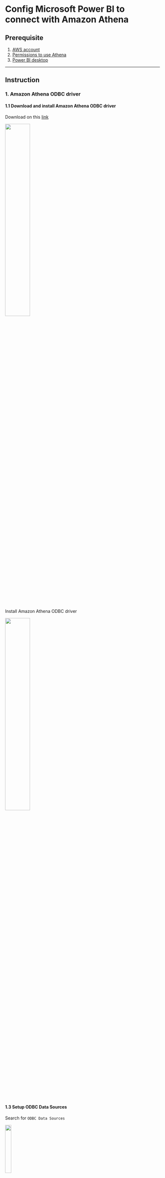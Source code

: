 # Config Microsoft Power BI to connect with Amazon Athena

## Prerequisite
1. [AWS account](https://aws.amazon.com/)
2. [Permissions to use Athena](https://docs.aws.amazon.com/athena/latest/ug/policy-actions.html)
3. [Power BI desktop](https://powerbi.microsoft.com/en-us/desktop/)
    
---
## Instruction

### 1. Amazon Athena ODBC driver


#### 1.1 Download and install Amazon Athena ODBC driver

Download on this [link](https://docs.aws.amazon.com/athena/latest/ug/connect-with-odbc.html)

<img src="./images/athena-driver.png" width=40%/>

Install Amazon Athena ODBC driver

<img src="./images/athena-driver-install.png" width=40%/>

#### 1.3 Setup ODBC Data Sources

Search for `ODBC Data Sources`

<img src="./images/odbc-search.png" width=20%/>

On `System DNS` tab then click `Add...`

<img src="./images/odbc-add.png" width=40%/>

Select Name `Simba Athena ODBC Driver` then click `Finish`

<img src="./images/odbc-add-finish.png" width=40%/>

On `Simba Athena ODBC Driver DSN Setup` Input following information

Data Source Name: `MyTestDataSource` (Your Data Source Name)

AWS Region: `us-east-1`

S3 Output Location: `s3://<S3-BUCKET>/`

then click `Authentication Options...`

<img src="./images/odbc-add-dsn-setup.png" width=40%/>

Authentication Type: `IAM Credentials`

User: `<AWS_ACCESS_KEY_ID>` (Your AWS Access Key ID)

Password: `<AWS_SECRET_ACCESS_KEY>` (Your AWS Secret Access Key)

Session Token: `<AWS_SESSION_TOKEN>` (Your AWS Session Token)

then click `OK`

Test connection by click `Test...`

<img src="./images/odbc-add-dsn-authen-test.png" width=40%/>

Message shows `SUCESS!` then click `OK`

<img src="./images/odbc-add-dsn-authen-success.png" width=40%/>

Click `OK` to finish setup ODBC Data Source

<img src="./images/odbc-add-dsn-authen-finish.png" width=40%/>

---

### 2. Power BI

#### 2.1 Get data

Open `Power BI`. In `Home` tab, click `Get data`

<img src="./images/powerbi-get-data.png" width=40%/>

Search for `Athena` and click `Connect`

<img src="./images/powerbi-get-data-search.png" width=40%/>

DSN: `MyTestDataSource` (Your Data Source Name)

Data Connectivity mode: `DirectQuery`

Click `OK`

<img src="./images/powerbi-get-data-athena.png" width=40%/>

Select `Use Data Source Configuration` then click `Connect`

<img src="./images/powerbi-get-data-athena-connect.png" width=40%/>

Navigator will show up then expand datasource, database, and select table then click `Load`

<img src="./images/powerbi-get-data-athena-table.png" width=50%/>

On `Visualizations` tab, select `Table`

On `Data` tab, select column that you want to show

You will notice that data is showing on dashboard.

<img src="./images/powerbi-get-data-athena-dashboard.png" width=70%/>

---

## References

- [Connecting to Amazon Athena with ODBC](https://docs.aws.amazon.com/athena/latest/ug/connect-with-odbc.html)

- [Using the Amazon Athena Power BI connector](https://docs.aws.amazon.com/athena/latest/ug/connect-with-odbc-and-power-bi.html)

---